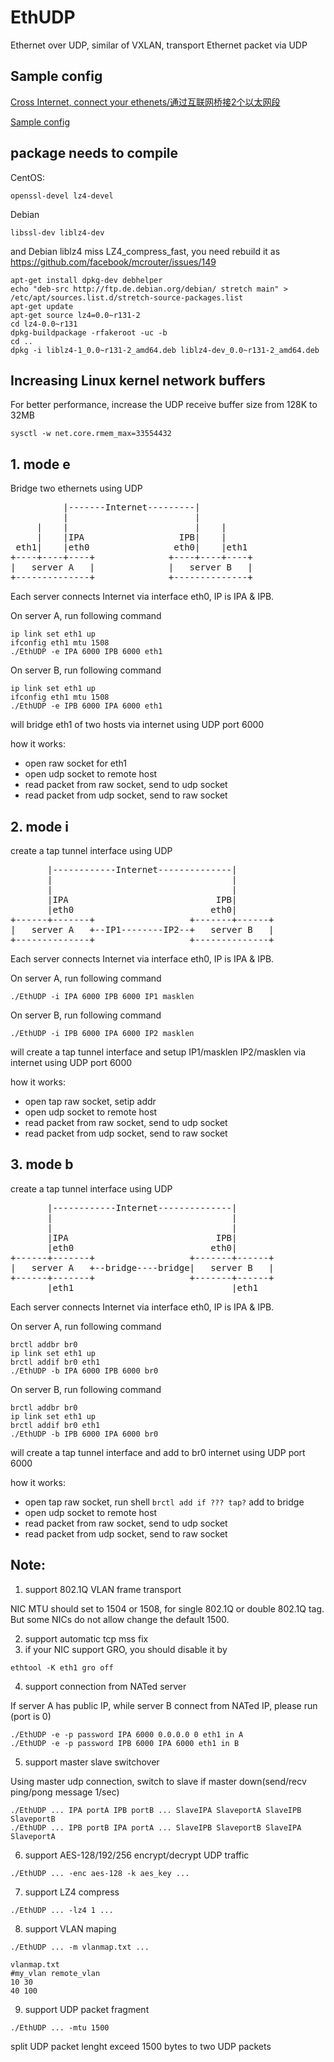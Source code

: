# EthUDP

Ethernet over UDP, similar of VXLAN, transport Ethernet packet via UDP

## Sample config

[Cross Internet, connect your ethenets/通过互联网桥接2个以太网段](sample2/README.md)

[Sample config](sample/README.md)

## package needs to compile

CentOS:
````
openssl-devel lz4-devel
````
Debian
````
libssl-dev liblz4-dev
````
and Debian liblz4 miss LZ4_compress_fast, you need rebuild it as https://github.com/facebook/mcrouter/issues/149
````
apt-get install dpkg-dev debhelper
echo "deb-src http://ftp.de.debian.org/debian/ stretch main" > /etc/apt/sources.list.d/stretch-source-packages.list
apt-get update
apt-get source lz4=0.0~r131-2
cd lz4-0.0~r131
dpkg-buildpackage -rfakeroot -uc -b
cd ..
dpkg -i liblz4-1_0.0~r131-2_amd64.deb liblz4-dev_0.0~r131-2_amd64.deb
````

## Increasing Linux kernel network buffers

For better performance, increase the UDP receive buffer size from 128K to 32MB
````
sysctl -w net.core.rmem_max=33554432
````

## 1. mode e
Bridge two ethernets using UDP

<pre>
          |-------Internet---------|
          |                        |
     |    |                        |    |
     |    |IPA                  IPB|    |
 eth1|    |eth0                eth0|    |eth1
+----+----+----+              +----+----+----+
|   server A   |              |   server B   |
+--------------+              +--------------+
</pre>

Each server connects Internet via interface eth0, IP is IPA & IPB.

On server A, run following command
````
ip link set eth1 up
ifconfig eth1 mtu 1508
./EthUDP -e IPA 6000 IPB 6000 eth1
````

On server B, run following command
````
ip link set eth1 up
ifconfig eth1 mtu 1508
./EthUDP -e IPB 6000 IPA 6000 eth1
````

will bridge eth1 of two hosts via internet using UDP port 6000

how it works:
* open raw socket for eth1
* open udp socket to remote host
* read packet from raw socket, send to udp socket
* read packet from udp socket, send to raw socket

## 2. mode i
create a tap tunnel interface using UDP
<pre>
       |------------Internet--------------|
       |                                  |
       |                                  |
       |IPA                            IPB|
       |eth0                          eth0|
+------+-------+                  +-------+------+
|   server A   +--IP1--------IP2--+   server B   |
+--------------+                  +--------------+
</pre>

Each server connects Internet via interface eth0, IP is IPA & IPB.

On server A, run following command
````
./EthUDP -i IPA 6000 IPB 6000 IP1 masklen
````

On server B, run following command
````
./EthUDP -i IPB 6000 IPA 6000 IP2 masklen
````

will create a tap tunnel interface and setup IP1/masklen IP2/masklen via internet using UDP port 6000

how it works:
* open tap raw socket, setip addr
* open udp socket to remote host
* read packet from raw socket, send to udp socket
* read packet from udp socket, send to raw socket


## 3. mode b
create a tap tunnel interface using UDP
<pre>
       |------------Internet--------------|
       |                                  |
       |                                  |
       |IPA                            IPB|
       |eth0                          eth0|
+------+-------+                  +-------+------+
|   server A   +--bridge----bridge|   server B   |
+------+-------+                  +-------+------+
       |eth1                              |eth1
</pre>

Each server connects Internet via interface eth0, IP is IPA & IPB.

On server A, run following command
````
brctl addbr br0
ip link set eth1 up
brctl addif br0 eth1
./EthUDP -b IPA 6000 IPB 6000 br0
````

On server B, run following command
````
brctl addbr br0
ip link set eth1 up
brctl addif br0 eth1
./EthUDP -b IPB 6000 IPA 6000 br0
````

will create a tap tunnel interface and add to br0 internet using UDP port 6000

how it works:
* open tap raw socket, run shell `brctl add if ??? tap?` add to bridge
* open udp socket to remote host
* read packet from raw socket, send to udp socket
* read packet from udp socket, send to raw socket

## Note:
1. support 802.1Q VLAN frame transport

NIC MTU should set to 1504 or 1508, for single 802.1Q or double 802.1Q tag. But some NICs do not allow change the default 1500.

2. support automatic tcp mss fix
3. if your NIC support GRO, you should disable it by
````
ethtool -K eth1 gro off
````
4. support connection from NATed server

If server A has public IP, while server B connect from NATed IP, please run (port is 0)
````
./EthUDP -e -p password IPA 6000 0.0.0.0 0 eth1 in A
./EthUDP -e -p password IPB 6000 IPA 6000 eth1 in B
````
5. support master slave switchover

Using master udp connection, switch to slave if master down(send/recv ping/pong message 1/sec)
````
./EthUDP ... IPA portA IPB portB ... SlaveIPA SlaveportA SlaveIPB SlaveportB
./EthUDP ... IPB portB IPA portA ... SlaveIPB SlaveportB SlaveIPA SlaveportA
````
6. support AES-128/192/256 encrypt/decrypt UDP traffic
````
./EthUDP ... -enc aes-128 -k aes_key ...
````
7. support LZ4 compress
````
./EthUDP ... -lz4 1 ...
````
8. support VLAN maping
````
./EthUDP ... -m vlanmap.txt ...

vlanmap.txt
#my_vlan remote_vlan
10 30
40 100
````
9. support UDP packet fragment

```
./EthUDP ... -mtu 1500
```
split UDP packet lenght exceed 1500 bytes to two UDP packets

